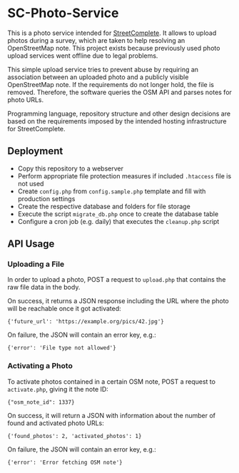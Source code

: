 # SC-Photo-Service

This is a photo service intended for [StreetComplete](https://github.com/westnordost/StreetComplete). It allows to upload photos during a survey, which are taken to help resolving an OpenStreetMap note. This project exists because previously used photo upload services went offline due to legal problems.

This simple upload service tries to prevent abuse by requiring an association between an uploaded photo and a publicly visible OpenStreetMap note. If the requirements do not longer hold, the file is removed. Therefore, the software queries the OSM API and parses notes for photo URLs.

Programming language, repository structure and other design decisions are based on the requirements imposed by the intended hosting infrastructure for StreetComplete.


## Deployment

- Copy this repository to a webserver
- Perform appropriate file protection measures if included `.htaccess` file is not used
- Create `config.php` from `config.sample.php` template and fill with production settings
- Create the respective database and folders for file storage
- Execute the script `migrate_db.php` once to create the database table
- Configure a cron job (e.g. daily) that executes the `cleanup.php` script


## API Usage

### Uploading a File

In order to upload a photo, POST a request to `upload.php` that contains the raw file data in the body.

On success, it returns a JSON response including the URL where the photo will be reachable once it got activated:

`{'future_url': 'https://example.org/pics/42.jpg'}`

On failure, the JSON will contain an error key, e.g.:

`{'error': 'File type not allowed'}`

### Activating a Photo

To activate photos contained in a certain OSM note, POST a request to `activate.php`, giving it the note ID:

`{"osm_note_id": 1337}`

On success, it will return a JSON with information about the number of found and activated photo URLs:

`{'found_photos': 2, 'activated_photos': 1}`

On failure, the JSON will contain an error key, e.g.:

`{'error': 'Error fetching OSM note'}`
